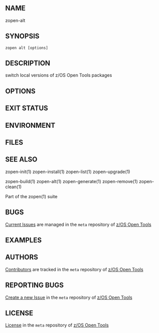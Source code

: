 ## NAME
zopen-alt
 
## SYNOPSIS
`zopen alt [options]` 

## DESCRIPTION
switch local versions of z/OS Open Tools packages

## OPTIONS

## EXIT STATUS

## ENVIRONMENT

## FILES

## SEE ALSO
zopen-init(1) zopen-install(1) zopen-list(1) zopen-upgrade(1) 

zopen-build(1) zopen-alt(1) zopen-generate(1) zopen-remove(1) zopen-clean(1)

Part of the zopen(1) suite

## BUGS
[Current Issues](https://github.com/ZOSOpenTools/meta/issues) are managed in the `meta` repository of [z/OS Open Tools](https://zosopentools.github.io/meta/#/)

## EXAMPLES

## AUTHORS
[Contributors](https://github.com/ZOSOpenTools/meta/graphs/contributors) are tracked in the `meta` repository of [z/OS Open Tools](https://zosopentools.github.io/meta/#/)

## REPORTING BUGS
[Create a new Issue](https://github.com/ZOSOpenTools/meta/issues/new) in the `meta` repository of [z/OS Open Tools](https://zosopentools.github.io/meta/#/)

## LICENSE
[License](https://github.com/ZOSOpenTools/meta/blob/main/LICENSE) in the `meta` repository of [z/OS Open Tools](https://zosopentools.github.io/meta/#/) 
